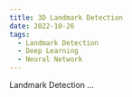 ```yaml
---
title: 3D Landmark Detection
date: 2022-10-26
tags:
  - Landmark Detection
  - Deep Learning
  - Neural Network
---
```


Landmark Detection ...

<!--more-->
